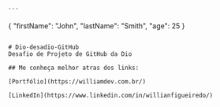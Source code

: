 
	```
{
  "firstName": "John",
  "lastName": "Smith",
  "age": 25
}
```

# Dio-desadio-GitHub
Desafio de Projeto de GitHub da Dio

## Me conheça melhor atras dos links:

[Portfólio](https://williamdev.com.br/)

[LinkedIn](https://www.linkedin.com/in/willianfigueiredo/)

